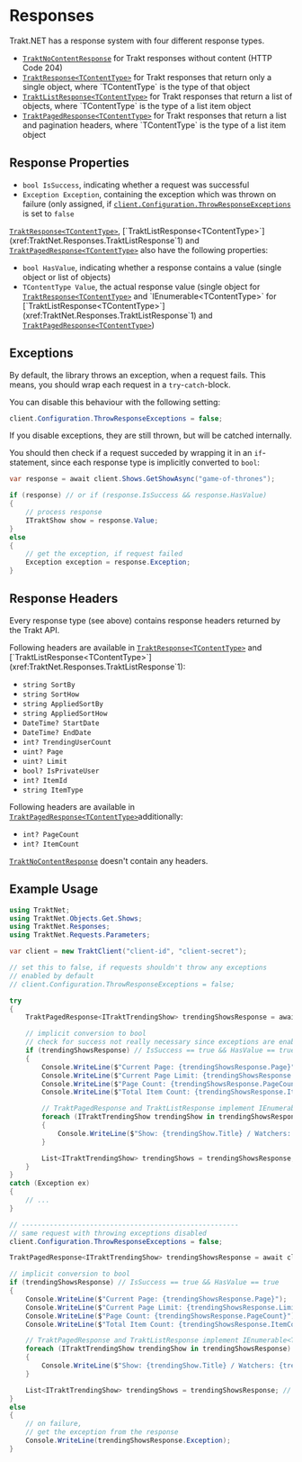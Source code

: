 # Responses

Trakt.NET has a response system with four different response types.

- [`TraktNoContentResponse`](xref:TraktNet.Responses.TraktNoContentResponse) for Trakt responses without content (HTTP Code 204)
- [`TraktResponse<TContentType>`](xref:TraktNet.Responses.TraktResponse`1) for Trakt responses that return only a single object, where `TContentType` is the type of that object
- [`TraktListResponse<TContentType>`](xref:TraktNet.Responses.TraktListResponse`1) for Trakt responses that return a list of objects, where `TContentType` is the type of a list item object
- [`TraktPagedResponse<TContentType>`](xref:TraktNet.Responses.TraktPagedResponse`1) for Trakt responses that return a list and pagination headers, where `TContentType` is the type of a list item object

## Response Properties

- `bool IsSuccess`, indicating whether a request was successful
- `Exception Exception`, containing the exception which was thrown on failure (only assigned, if [`client.Configuration.ThrowResponseExceptions`](xref:TraktNet.Core.TraktConfiguration.ThrowResponseExceptions) is set to `false`

[`TraktResponse<TContentType>`](xref:TraktNet.Responses.TraktResponse`1), [`TraktListResponse<TContentType>`](xref:TraktNet.Responses.TraktListResponse`1) and [`TraktPagedResponse<TContentType>`](xref:TraktNet.Responses.TraktPagedResponse`1) also have the following properties:

- `bool HasValue`, indicating whether a response contains a value (single object or list of objects)
- `TContentType Value`, the actual response value (single object for [`TraktResponse<TContentType>`](xref:TraktNet.Responses.TraktResponse`1) and `IEnumerable<TContentType>` for [`TraktListResponse<TContentType>`](xref:TraktNet.Responses.TraktListResponse`1) and [`TraktPagedResponse<TContentType>`](xref:TraktNet.Responses.TraktPagedResponse`1))

## Exceptions

By default, the library throws an exception, when a request fails.
This means, you should wrap each request in a `try`-`catch`-block.

You can disable this behaviour with the following setting:

```csharp
client.Configuration.ThrowResponseExceptions = false;
```

If you disable exceptions, they are still thrown, but will be catched internally.

You should then check if a request succeded by wrapping it in an `if`-statement, since each response type is implicitly converted to `bool`:

```csharp
var response = await client.Shows.GetShowAsync("game-of-thrones");

if (response) // or if (response.IsSuccess && response.HasValue)
{
    // process response
    ITraktShow show = response.Value;
}
else
{
    // get the exception, if request failed
    Exception exception = response.Exception;
}
```

## Response Headers

Every response type (see above) contains response headers returned by the Trakt API.

Following headers are available in [`TraktResponse<TContentType>`](xref:TraktNet.Responses.TraktResponse`1) and [`TraktListResponse<TContentType>`](xref:TraktNet.Responses.TraktListResponse`1):

- `string SortBy`
- `string SortHow`
- `string AppliedSortBy`
- `string AppliedSortHow`
- `DateTime? StartDate`
- `DateTime? EndDate`
- `int? TrendingUserCount`
- `uint? Page`
- `uint? Limit`
- `bool? IsPrivateUser`
- `int? ItemId`
- `string ItemType`

Following headers are available in [`TraktPagedResponse<TContentType>`](xref:TraktNet.Responses.TraktPagedResponse`1)additionally:

- `int? PageCount`
- `int? ItemCount`

[`TraktNoContentResponse`](xref:TraktNet.Responses.TraktNoContentResponse) doesn't contain any headers.

## Example Usage

```csharp
using TraktNet;
using TraktNet.Objects.Get.Shows;
using TraktNet.Responses;
using TraktNet.Requests.Parameters;

var client = new TraktClient("client-id", "client-secret");

// set this to false, if requests shouldn't throw any exceptions
// enabled by default
// client.Configuration.ThrowResponseExceptions = false;

try
{
    TraktPagedResponse<ITraktTrendingShow> trendingShowsResponse = await client.Shows.GetTrendingShowsAsync(new TraktExtendedInfo() { Full = true }, 1, 10);

    // implicit conversion to bool
    // check for success not really necessary since exceptions are enabled
    if (trendingShowsResponse) // IsSuccess == true && HasValue == true
    {
        Console.WriteLine($"Current Page: {trendingShowsResponse.Page}");
        Console.WriteLine($"Current Page Limit: {trendingShowsResponse.Limit}");
        Console.WriteLine($"Page Count: {trendingShowsResponse.PageCount}");
        Console.WriteLine($"Total Item Count: {trendingShowsResponse.ItemCount}");

        // TraktPagedResponse and TraktListResponse implement IEnumerable<TContentType>
        foreach (ITraktTrendingShow trendingShow in trendingShowsResponse)
        {
            Console.WriteLine($"Show: {trendingShow.Title} / Watchers: {trendingShow.Watchers}");
        }

        List<ITraktTrendingShow> trendingShows = trendingShowsResponse; // implicit conversion
    }
}
catch (Exception ex)
{
    // ...
}

// ------------------------------------------------------
// same request with throwing exceptions disabled
client.Configuration.ThrowResponseExceptions = false;

TraktPagedResponse<ITraktTrendingShow> trendingShowsResponse = await client.Shows.GetTrendingShowsAsync(new TraktExtendedInfo() { Full = true }, 1, 10);

// implicit conversion to bool
if (trendingShowsResponse) // IsSuccess == true && HasValue == true
{
    Console.WriteLine($"Current Page: {trendingShowsResponse.Page}");
    Console.WriteLine($"Current Page Limit: {trendingShowsResponse.Limit}");
    Console.WriteLine($"Page Count: {trendingShowsResponse.PageCount}");
    Console.WriteLine($"Total Item Count: {trendingShowsResponse.ItemCount}");

    // TraktPagedResponse and TraktListResponse implement IEnumerable<TContentType>
    foreach (ITraktTrendingShow trendingShow in trendingShowsResponse)
    {
        Console.WriteLine($"Show: {trendingShow.Title} / Watchers: {trendingShow.Watchers}");
    }

    List<ITraktTrendingShow> trendingShows = trendingShowsResponse; // implicit conversion
}
else
{
    // on failure,
    // get the exception from the response
    Console.WriteLine(trendingShowsResponse.Exception);
}
```
